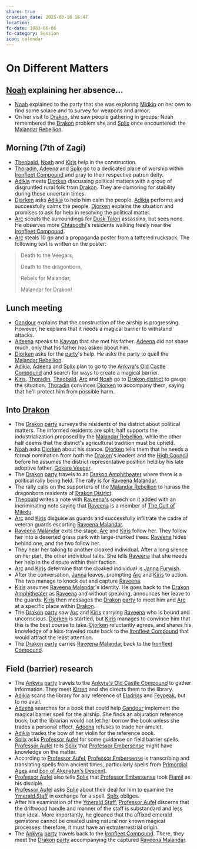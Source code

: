 ```yaml
---
share: true
creation_date: 2025-03-16 16:47
location: 
fc-date: 1083-06-06
fc-category: Session
icon: calendar
---
```

# On Different Matters
## [Noah](../PCs/Noah%20Skie.md) explaining her absence...
- [Noah](../PCs/Noah%20Skie.md) explained to the party that she was exploring [Midkip](../Locations/Settlements/Midkip.md) on her own to find some solace and to survey for weapons and armor.
- On her visit to [Drakon](../Locations/Areas/Drakon%20District.md), she saw people gathering in groups; Noah remembered the [Drakon](../Locations/Areas/Drakon%20District.md) problem she and [Splix](../PCs/Spraugh%20'Splix'%20Calix.md) once encountered: the [Malandar Rebellion](../../Malandar%20Rebellion.md).
## Morning (7th of Zagi)
- [Theobald](../PCs/Theobald%20Clayhollow.md), [Noah](../PCs/Noah%20Skie.md) and [Kiris](../PCs/Kiris%20Acquermann.md) help in the construction.
- [Thoradin](../PCs/Thoradin%20Goodman.md), [Adeena](../PCs/Adeena%20Oberon.md) and [Splix](../PCs/Spraugh%20'Splix'%20Calix.md) go to a dedicated place of worship within [Ironfleet Compound](../Locations/Buildings/Ironfleet%20Compound.md) and pray to their respective patron deity.
- [Adikia](../PCs/Adikia%20Unalome.md) meets [Djorken](../NPCs/Djorken%20Veegar.md) discussing political matters with a group of disgruntled rural folk from [Drakon](../Locations/Areas/Drakon%20District.md). They are clamoring for stability during these uncertain times. 
- [Djorken](../NPCs/Djorken%20Veegar.md) asks [Adikia](../PCs/Adikia%20Unalome.md) to help him calm the people. [Adikia](../PCs/Adikia%20Unalome.md) performs and successfully calms the people. [Djorken](../NPCs/Djorken%20Veegar.md) explains the situation and promises to ask for help in resolving the political matter.
- [Arc](../PCs/Arc.md) scouts the surroundings for [Dusk Talon](../Factions/Dusk%20Talons.md) assassins, but sees none. He observes more [Chtapodhi](../Locations/Areas/Chtapodhi%20District.md)'s residents walking freely near the [Ironfleet Compound](../Locations/Buildings/Ironfleet%20Compound.md).
- [Arc](../PCs/Arc.md) steals 10 gp and a propaganda poster from a tattered rucksack. The following text is written on the poster:
> Death to the Veegars,
>  
> Death to the dragonborn,
> 
> Rebels for Malandar,
> 
> Malandar for Drakon!
## Lunch meeting
- [Gandour](../../Gandour%20Ironfleet.md) explains that the construction of the airship is progressing. However, he explains that it needs a magical barrier to withstand attacks.
- [Adeena](../PCs/Adeena%20Oberon.md) speaks to [Kayvan](../../Kayvan%20Acquermann.md) that she met his father. [Adeena](../PCs/Adeena%20Oberon.md) did not share much, only that his father has asked about him.
- [Djorken](../NPCs/Djorken%20Veegar.md) asks for the [party](../Factions/Seven%20Up....md)'s help. He asks the party to quell the [Malandar Rebellion](../../Malandar%20Rebellion.md).
- [Adikia](../PCs/Adikia%20Unalome.md), [Adeena](../PCs/Adeena%20Oberon.md) and [Splix](../PCs/Spraugh%20'Splix'%20Calix.md) plan to go to the [Ankyra's Old Castle Compound](../Locations/Buildings/Ankyra's%20Old%20Castle%20Compound.md) and search for ways to create a magical barrier.
- [Kiris](../PCs/Kiris%20Acquermann.md), [Thoradin](../PCs/Thoradin%20Goodman.md), [Theobald](../PCs/Theobald%20Clayhollow.md), [Arc](../PCs/Arc.md) and [Noah](../PCs/Noah%20Skie.md) go to [Drakon district](../Locations/Areas/Drakon%20District.md) to gauge the situation. [Thoradin](../PCs/Thoradin%20Goodman.md) convinces [Djorken](../NPCs/Djorken%20Veegar.md) to accompany them, saying that he'll protect him from possible harm.
## Into [Drakon](../Locations/Areas/Drakon%20District.md)
- The [Drakon](../Locations/Areas/Drakon%20District.md) [party](../Factions/Seven%20Up....md) surveys the residents of the district about political matters. The informed residents are split; half supports the industrialization proposed by the [Malandar Rebellion](../../Malandar%20Rebellion.md), while the other half deems that the district's agricultural tradition must be upheld.
- [Noah](../PCs/Noah%20Skie.md) asks [Djorken](../NPCs/Djorken%20Veegar.md) about his stance. [Djorken](../NPCs/Djorken%20Veegar.md) tells them that he needs a formal nomination from both the [Drakon](../Locations/Areas/Drakon%20District.md)'s leaders and the [High Council](../Factions/The%20High%20Council%20of%20Midkip.md) before he assumes the district representative position held by his late adoptive father, [Gokare Veegar](../NPCs/Gokare%20Veegar.md).
- The [Drakon](../Locations/Areas/Drakon%20District.md) [party](../Factions/Seven%20Up....md) travels to an [Drakon Amphitheater](../Locations/Buildings/Drakon's%20Open%20Amphitheater.md) where there is a political rally being held. The rally is for [Raveena Malandar](../NPCs/Raveena%20Malandar.md).
- The rally calls on the supporters of the [Malandar Rebellion](../../Malandar%20Rebellion.md) to harass the dragonborn residents of [Drakon District](../Locations/Areas/Drakon%20District.md).
- [Theobald](../PCs/Theobald%20Clayhollow.md) writes a note with [Raveena's](../NPCs/Raveena%20Malandar.md) speech on it added with an incriminating note saying that [Raveena](../NPCs/Raveena%20Malandar.md) is a member of [The Cult of Miledu](../../The%20Cult%20of%20Miledu.md).
- [Arc](../PCs/Arc.md) and [Kiris](../PCs/Kiris%20Acquermann.md) disguise as guards and successfully infiltrate the cadre of veteran guards escorting [Raveena Malandar](../NPCs/Raveena%20Malandar.md).
- [Raveena Malandar](../NPCs/Raveena%20Malandar.md) exits the stage. [Arc](../PCs/Arc.md) and [Kiris](../PCs/Kiris%20Acquermann.md) follow her. They follow her into a deserted grass park with large-trunked trees. [Raveena](../NPCs/Raveena%20Malandar.md) hides behind one, and the two follow her.
- They hear her talking to another cloaked individual. After a long silence on her part, the other individual talks. She tells [Raveena](../NPCs/Raveena%20Malandar.md) that she needs her help in the dispute within their faction.
- [Arc](../PCs/Arc.md) and [Kiris](../PCs/Kiris%20Acquermann.md) determine that the cloaked individual is [Janna Furwish](../NPCs/Janna%20Furwish.md).
- After the conversation, [Janna](../NPCs/Janna%20Furwish.md) leaves, prompting [Arc](../PCs/Arc.md) and [Kiris](../PCs/Kiris%20Acquermann.md) to action.  The two manage to knock out and capture [Raveena](../NPCs/Raveena%20Malandar.md).
- [Kiris](../PCs/Kiris%20Acquermann.md) assumes [Raveena Malandar](../NPCs/Raveena%20Malandar.md)'s identity. He goes back to the [Drakon Amphitheater](../Locations/Buildings/Drakon's%20Open%20Amphitheater.md) as [Raveena](../NPCs/Raveena%20Malandar.md) and without speaking, announces her leave to the guards. [Kiris](../PCs/Kiris%20Acquermann.md) then messages the [Drakon](../Locations/Areas/Drakon%20District.md) [party](../Factions/Seven%20Up....md) to meet him and [Arc](../PCs/Arc.md) at a specific place within [Drakon](../Locations/Areas/Drakon%20District.md).
- The [Drakon](../Locations/Areas/Drakon%20District.md) [party](../Factions/Seven%20Up....md) saw [Arc](../PCs/Arc.md) and [Kiris](../PCs/Kiris%20Acquermann.md) carrying [Raveena](../NPCs/Raveena%20Malandar.md) who is bound and unconscious. [Djorken](../NPCs/Djorken%20Veegar.md) is startled, but [Kiris](../PCs/Kiris%20Acquermann.md) manages to convince him that this is the best course to take. [Djorken](../NPCs/Djorken%20Veegar.md) reluctantly agrees, and shares his knowledge of a less-traveled route back to the [Ironfleet Compound](../Locations/Buildings/Ironfleet%20Compound.md) that would attract the least attention.
- The [Drakon](../Locations/Areas/Drakon%20District.md) [party](../Factions/Seven%20Up....md) carries [Raveena Malandar](../NPCs/Raveena%20Malandar.md) back to the [Ironfleet Compound](../Locations/Buildings/Ironfleet%20Compound.md).
## Field (barrier) research
- The [Ankyra](../Locations/Areas/Ankyra%20District.md) [party](../Factions/Seven%20Up....md) travels to the [Ankyra's Old Castle Compound](../Locations/Buildings/Ankyra's%20Old%20Castle%20Compound.md) to gather information. They meet [Kirren](../NPCs/Kirren%20Acquermann.md) and she directs them to the library.
- [Adikia](../PCs/Adikia%20Unalome.md) scans the library for any reference of [Eladrins](../Factions/The%20Eladrin.md) and [Feypeak](../Locations/Areas/Feypeak.md), but to no avail.
- [Adeena](../PCs/Adeena%20Oberon.md) searches for a book that could help [Gandour](../../Gandour%20Ironfleet.md) implement the magical barrier spell for the airship. She finds an abjuration reference book, but the librarian would not let her borrow the book unless she trades a personal effect. [Adeena](../PCs/Adeena%20Oberon.md) refuses to trade her amulet.
- [Adikia](../PCs/Adikia%20Unalome.md) trades the bow of her violin for the reference book.
- [Splix](../PCs/Spraugh%20'Splix'%20Calix.md) asks [Professor Aufel](../../Aufel%20Fernquill.md) for some guidance on field barrier spells. [Professor Aufel](../../Aufel%20Fernquill.md) tells [Splix](../PCs/Spraugh%20'Splix'%20Calix.md) that [Professor Embersense](../NPCs/Dorfir%20Embersense.md) might have knowledge on the matter.
- According to [Professor Aufel](../../Aufel%20Fernquill.md), [Professor Embersense](../NPCs/Dorfir%20Embersense.md) is transcribing and translating spells from ancient times, particularly spells from [Primordial Ages](../Lore/Eons%20and%20Ages/Primordial%20Ages.md) and [Eon of Akenatun's Descent](../Lore/Eons%20and%20Ages/Eon%20of%20Akenatun's%20Descent.md).
- [Professor Aufel](../../Aufel%20Fernquill.md) also tells [Splix](../PCs/Spraugh%20'Splix'%20Calix.md) that [Professor Embersense](../NPCs/Dorfir%20Embersense.md) took [Fiamil](../NPCs/Fiamil%20Underwood.md) as his disciple.
- [Professor Aufel](../../Aufel%20Fernquill.md) asks [Splix](../PCs/Spraugh%20'Splix'%20Calix.md) about their deal for him to examine the [Ymerald Staff](../Items/Mythic%20Items/Ymerald%20Staff.md) in exchange for a spell. [Splix](../PCs/Spraugh%20'Splix'%20Calix.md) obliges.
- After his examination of the [Ymerald Staff](../Items/Mythic%20Items/Ymerald%20Staff.md), [Professor Aufel](../../Aufel%20Fernquill.md) discerns that the driftwood handle and manner of the staff is substandard and less than ideal. More importantly, he gleaned that the affixed emerald gemstone cannot be created using natural nor known magical processes: therefore, it must have an extraterrestrial origin.
- The [Ankyra](../Locations/Areas/Ankyra%20District.md) [party](../Factions/Seven%20Up....md) travels back to the [Ironfleet Compound](../Locations/Buildings/Ironfleet%20Compound.md). There, they meet the [Drakon](../Locations/Areas/Drakon%20District.md) [party](../Factions/Seven%20Up....md) accompanying the captured [Raveena Malandar](../NPCs/Raveena%20Malandar.md).